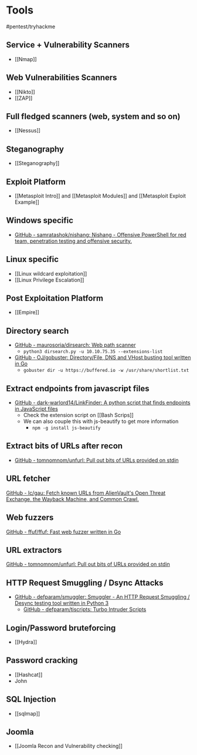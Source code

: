 # Tools
#pentest/tryhackme

## Service + Vulnerability Scanners
* [[Nmap]]

## Web Vulnerabilities Scanners
* [[Nikto]]
* [[ZAP]]

## Full fledged scanners (web, system and so on)
* [[Nessus]]

## Steganography
* [[Steganography]]

## Exploit Platform
* [[Metasploit Intro]] and [[Metasploit Modules]] and [[Metasploit Exploit Example]]

## Windows specific
* [GitHub - samratashok/nishang: Nishang - Offensive PowerShell for red team, penetration testing and offensive security.](https://github.com/samratashok/nishang)

## Linux specific
* [[Linux wildcard exploitation]]
* [[Linux Privilege Escalation]]

## Post Exploitation Platform
* [[Empire]]

##  Directory search
* [GitHub - maurosoria/dirsearch: Web path scanner](https://github.com/maurosoria/dirsearch)
	* `python3 dirsearch.py -u 10.10.75.35 --extensions-list`
* [GitHub - OJ/gobuster: Directory/File, DNS and VHost busting tool written in Go](https://github.com/OJ/gobuster)
	* `gobuster dir -u https://buffered.io -w /usr/share/shortlist.txt`

## Extract endpoints from javascript files
* [GitHub - dark-warlord14/LinkFinder: A python script that finds endpoints in JavaScript files](https://github.com/dark-warlord14/LinkFinder)
	* Check the extension script on [[Bash Scrips]]
	* We can also couple this with js-beautify to get more information
		* `npm -g install js-beautify`

## Extract bits of URLs after recon
* [GitHub - tomnomnom/unfurl: Pull out bits of URLs provided on stdin](https://github.com/tomnomnom/unfurl)

## URL fetcher
[GitHub - lc/gau: Fetch known URLs from AlienVault's Open Threat Exchange, the Wayback Machine, and Common Crawl.](https://github.com/lc/gau)

## Web fuzzers
[GitHub - ffuf/ffuf: Fast web fuzzer written in Go](https://github.com/ffuf/ffuf)

## URL extractors
[GitHub - tomnomnom/unfurl: Pull out bits of URLs provided on stdin](https://github.com/tomnomnom/unfurl)

## HTTP Request Smuggling / Dsync Attacks
* [GitHub - defparam/smuggler: Smuggler - An HTTP Request Smuggling / Desync testing tool written in Python 3](https://github.com/defparam/smuggler)
	* [GitHub - defparam/tiscripts: Turbo Intruder Scripts](https://github.com/defparam/tiscripts)

## Login/Password bruteforcing
* [[Hydra]]

## Password cracking
* [[Hashcat]]
* John

## SQL Injection
* [[sqlmap]]

## Joomla
* [[Joomla Recon and Vulnerability checking]]